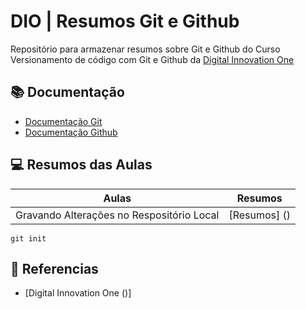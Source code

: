 
# DIO | Resumos Git e Github

Repositório para armazenar resumos sobre Git e Github do Curso Versionamento de código com Git e Github da [Digital Innovation One](https://www.dio.me/)

## 📚 Documentação
- [Documentação Git](https://git-scm.com/doc)
- [Documentação Github](https://docs.github.com/)

## 💻 Resumos das Aulas

| Aulas | Resumos |
|------|---------|
| Gravando Alterações no Respositório Local | [Resumos] () |

```
git init
```

## 🔎 Referencias
- [Digital Innovation One ()]
